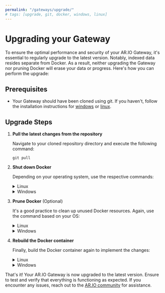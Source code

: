 ```yaml
---
permalink: "/gateways/upgrade/"
# tags: [upgrade, git, docker, windows, linux]
---
```


# Upgrading your Gateway

To ensure the optimal performance and security of your AR.IO Gateway, it's essential to regularly upgrade to the latest version. Notably, indexed data resides separate from Docker. As a result, neither upgrading the Gateway nor pruning Docker will erase your data or progress. Here's how you can perform the upgrade:

## Prerequisites

- Your Gateway should have been cloned using git. If you haven't, follow the installation instructions for [windows](/gateways/ar-io-node/windows-setup) or [linux](/gateways/ar-io-node/linux-setup).


## Upgrade Steps

1. **Pull the latest changes from the repository**

    Navigate to your cloned repository directory and execute the following command:

    ```
    git pull
    ```

2. **Shut down Docker**

    Depending on your operating system, use the respective commands:

    <details>
    <summary>Linux</summary>

    ```
    sudo docker-compose down
    ```

    </details>

    <details>
    <summary>Windows</summary>

    ```

    docker-compose down -v

    ```

    </details>


3. **Prune Docker** (Optional)


    It's a good practice to clean up unused Docker resources. Again, use the command based on your OS:

    <details>
    <summary>Linux</summary>

    ```

    sudo docker system prune

    ```

    </details>

    <details>
    <summary>Windows</summary>

    ```

    docker system prune

    ```

    </details>

4. **Rebuild the Docker container**

    Finally, build the Docker container again to implement the changes:

    <details>
    <summary>Linux</summary>

    ```
    sudo docker-compose up -d --build 
    ```

    </details>

    <details>
    <summary>Windows</summary>

    ```
    docker-compose up -d --build 
    ```

    </details>

That's it! Your AR.IO Gateway is now upgraded to the latest version. Ensure to test and verify that everything is functioning as expected. If you encounter any issues, reach out to the [AR.IO community](https://discord.gg/7zUPfN4D6g) for assistance.
